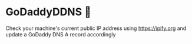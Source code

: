 # GoDaddyDDNS &#128640;
Check your machine's current public IP address using https://ipify.org and update a GoDaddy DNS A record accordingly
